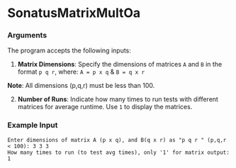 # SonatusMatrixMultOa

### Arguments

The program accepts the following inputs:

1. **Matrix Dimensions**: Specify the dimensions of matrices `A` and `B` in the format `p q r`, where:
  `A = p x q` &
  `B = q x r`

  **Note**: All dimensions (p,q,r) must be less than 100.

2. **Number of Runs**: Indicate how many times to run tests with different matrices for average runtime. Use `1` to display the matrices.

### Example Input

```
Enter dimensions of matrix A (p x q), and B(q x r) as "p q r " (p,q,r < 100): 3 3 3
How many times to run (to test avg times), only '1' for matrix output: 1
```
